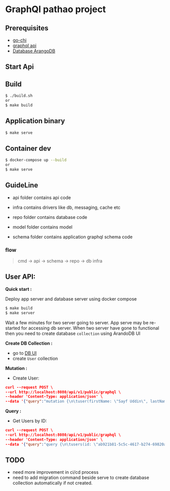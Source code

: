 # GraphQl pathao project

## Prerequisites
- [go-chi](github.com/go-chi/chi)
- [graphql api](github.com/graphql-go/graphql)
- [Database ArangoDB](https://www.arangodb.com/)

## Start Api

## Build
```bash
$ ./build.sh
or
$ make build
```

## Application binary
```bash
$ make serve
```

## Container dev
```bash
$ docker-compose up --build
or
$ make serve
```

## GuideLine

* api folder contains api code

* infra contains drivers like db, messaging, cache etc
* repo folder contains database code
* model folder contains model
* schema folder contains application graphql schema code

### flow
> cmd -> api -> schema -> repo -> db infra


## User API:

**Quick start :**

Deploy app server and database server using docker compose
```bash
$ make build
$ make server
```

Wait a few minutes for two server going to server. App serve may be re-started for accessing db server.
When two server have gone to functional then you need to create database `collection` using ArandoDB UI

**Create DB Collection :**
- go to [DB UI](http://localhost:8529/_db/_system/_admin/aardvark/index.html#collections)
- create `User` collection 

**Mutation :**

- Create User:
```json
curl --request POST \
--url http://localhost:8080/api/v1/public/graphql \
--header 'Content-Type: application/json' \
--data '{"query":"mutation {\n\tuser(firstName: \"Sayf Uddin\", lastName: \"sagor\", password: \"1234\") {\n\t\tid\n\t\n\t}\n}\n"}'
```

**Query :**

- Get Users by ID:
```json
curl --request POST \
--url http://localhost:8080/api/v1/public/graphql \
--header 'Content-Type: application/json' \
--data '{"query":"query {\n\tusers(id: \"ab921b81-5c5c-4617-b274-69820a527327\") {\n\t\tid\n\t\tfullName\n\t\ttime\n\t}\n}\n"}'
```

## TODO
- need more improvement in ci/cd process
- need to add migration command beside serve to create database collection automatically if not created.
